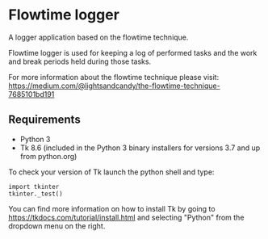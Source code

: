 Flowtime logger
===============
A logger application based on the flowtime technique.

Flowtime logger is used for keeping a log of performed tasks and the work and break periods held during those tasks.

For more information about the flowtime technique please visit:
https://medium.com/@lightsandcandy/the-flowtime-technique-7685101bd191

Requirements
-------------

- Python 3
- Tk 8.6 (included in the Python 3 binary installers for versions 3.7 and up from python.org)

To check your version of Tk launch the python shell and type:

    import tkinter
    tkinter._test()

You can find more information on how to install Tk by going to https://tkdocs.com/tutorial/install.html and selecting "Python" from the dropdown menu on the right.